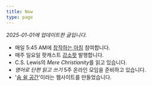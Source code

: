 ```yaml
---
title: Now
type: page
---
```


<style>
    time {
        display: none;
    }
    footer {
        display: none;
    }
</style>    

*2025-01-01에 업데이트한 글입니다.*

- 매일 5:45 AM에 [창작하는 아침][1] 참여합니다.
- 매주 일요일 팟캐스트 [강소팟][2] 발행합니다.
- C.S. Lewis의 *Mere Christianity*를 읽고 있습니다.
- *영어로 단편 읽고 쓰기* 5주 온라인 모임을 준비하고 있습니다.
- '[숨 쉴 공간](https://room.kangminsuk.com)'이라는 웹사이트를 만들었습니다.

[1]:	https://jagunbae.com/creators-morning-14/
[2]:	https://podcast.jagunbae.com